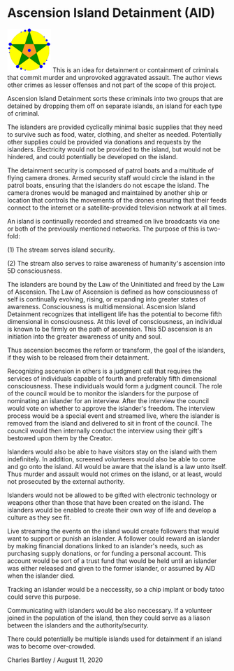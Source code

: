 # Ascension Island Detainment (AID)

![Ascension Island Detainment](AID.png) This is an idea for detainment or containment of criminals that commit murder and unprovoked aggravated assault. The author views other crimes as lesser offenses and not part of the scope of this project.

Ascension Island Detainment sorts these criminals into two groups that are detained by dropping them off on separate islands, an island for each type of criminal.

The islanders are provided cyclically minimal basic supplies that they need to survive such as food, water, clothing, and shelter as needed. Potentially other supplies could be provided via donations and requests by the islanders. Electricity would not be provided to the island, but would not be hindered, and could potentially be developed on the island.

The detainment security is composed of patrol boats and a multitude of flying camera drones. Armed security staff would circle the island in the patrol boats, ensuring that the islanders do not escape the island. The camera drones would be managed and maintained by another ship or location that controls the movements of the drones ensuring that their feeds connect to the internet or a satellite-provided television network at all times.

An island is continually recorded and streamed on live broadcasts via one or both of the previously mentioned networks. The purpose of this is two-fold:

(1) The stream serves island security.

(2) The stream also serves to raise awareness of humanity's ascension into 5D consciousness.

The islanders are bound by the Law of the Uninitiated and freed by the Law of Ascension. The Law of Ascension is defined as how consciousness of self is continually evolving, rising, or expanding into greater states of awareness. Consciousness is multidimensional. Ascension Island Detainment recognizes that intelligent life has the potential to become fifth dimensional in consciousness. At this level of consciousness, an individual is known to be firmly on the path of ascension. This 5D ascension is an initiation into the greater awareness of unity and soul.

Thus ascension becomes the reform or transform, the goal of the islanders, if they wish to be released from their detainment.

Recognizing ascension in others is a judgment call that requires the services of individuals capable of fourth and preferably fifth dimensional consciousness. These individuals would form a judgment council. The role of the council would be to monitor the islanders for the purpose of nominating an islander for an interview. After the interview the council would vote on whether to approve the islander's freedom. The interview process would be a special event and streamed live, where the islander is removed from the island and delivered to sit in front of the council. The council would then internally conduct the interview using their gift's bestowed upon them by the Creator.

Islanders would also be able to have visitors stay on the island with them indefinitely. In addition, screened volunteers would also be able to come and go onto the island. All would be aware that the island is a law unto itself. Thus murder and assault would not crimes on the island, or at least, would not prosecuted by the external authority.

Islanders would not be allowed to be gifted with electronic technology or weapons other than those that have been created on the island. The islanders would be enabled to create their own way of life and develop a culture as they see fit.

Live streaming the events on the island would create followers that would want to support or punish an islander. A follower could reward an islander by making financial donations linked to an islander's needs, such as purchasing supply donations, or for funding a personal account. This account would be sort of a trust fund that would be held until an islander was either released and given to the former islander, or assumed by AID when the islander died.

Tracking an islander would be a neccessity, so a chip implant or body tatoo could serve this purpose.

Communicating with islanders would be also neccessary. If a volunteer joined in the population of the island, then they could serve as a liason between the islanders and the authority/security.

There could potentially be multiple islands used for detainment if an island was to become over-crowded.

Charles Bartley / August 11, 2020
